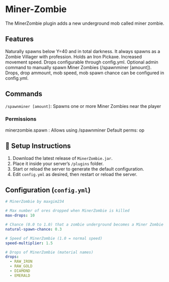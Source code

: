 # Miner-Zombie
The MinerZombie plugin adds a new underground mob called miner zombie.

## Features
Naturally spawns below Y=40 and in total darkness.
It always spawns as a Zombie Villager with profession.
Holds an Iron Pickaxe.
Increased movement speed.
Drops configurable through config.yml.
Optional admin command to manually spawn Miner Zombies (/spawnminer [amount]).
Drops, drop ammount, mob speed, mob spawn chance can be configured in config.yml.

## Commands
`/spawnminer [amount]`: Spawns one or more Miner Zombies near the player
### Permissions
minerzombie.spawn : Allows using /spawnminer
Default perms: op


## 🧾 Setup Instructions
1. Download the latest release of `MinerZombie.jar`.
2. Place it inside your server’s `/plugins` folder.
3. Start or reload the server to generate the default configuration.
4. Edit `config.yml` as desired, then restart or reload the server.

## Configuration (`config.yml`)
```yaml
# MinerZombie by maxgim234

# Max number of ores dropped when MinerZombie is killed
max-drops: 10

# Chance (0.0 to 1.0) that a zombie underground becomes a Miner Zombie
natural-spawn-chance: 0.3

# Speed of MinerZombie (1.0 = normal speed)
speed-multiplier: 1.5

# Drops of MinerZombie (material names)
drops:
  - RAW_IRON
  - RAW_GOLD
  - DIAMOND
  - EMERALD


